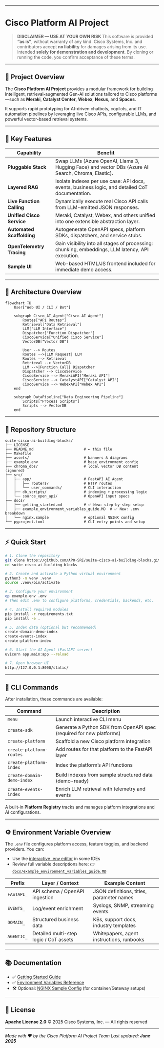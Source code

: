 
---

# Cisco Platform AI Project

> **DISCLAIMER — USE AT YOUR OWN RISK**
> This software is provided **“as is”**, without warranty of any kind.
> Cisco Systems, Inc. and contributors accept **no liability** for damages arising from its use.
> Intended **solely for demonstration and development**.
> By cloning or running the code, you confirm acceptance of these terms.

---

## 🚀 Project Overview

The **Cisco Platform AI Project** provides a modular framework for building intelligent, retrieval-augmented Gen-AI solutions tailored to Cisco platforms—such as **Meraki**, **Catalyst Center**, **Webex**, **Nexus**, and **Spaces**.

It supports rapid prototyping for AI-driven chatbots, copilots, and IT automation pipelines by leveraging live Cisco APIs, configurable LLMs, and powerful vector-based retrieval systems.

---

## 🔑 Key Features

| Capability                | Benefit                                                                                            |
| ------------------------- | -------------------------------------------------------------------------------------------------- |
| **Pluggable Stack**       | Swap LLMs (Azure OpenAI, Llama 3, Hugging Face) and vector DBs (Azure AI Search, Chroma, Elastic). |
| **Layered RAG**           | Isolate indexes per use case: API docs, events, business logic, and detailed CoT documentation.    |
| **Live Function Calling** | Dynamically execute real Cisco API calls from LLM-emitted JSON responses.                          |
| **Unified Cisco Service** | Meraki, Catalyst, Webex, and others unified into one extensible abstraction layer.                 |
| **Automated Scaffolding** | Autogenerate OpenAPI specs, platform SDKs, dispatchers, and service stubs.                         |
| **OpenTelemetry Tracing** | Gain visibility into all stages of processing: chunking, embeddings, LLM latency, API execution.   |
| **Sample UI**             | Web-based HTML/JS frontend included for immediate demo access.                                     |

---

## 🧠 Architecture Overview

```mermaid
flowchart TD
    User["Web UI / CLI / Bot"]

    subgraph Cisco_AI_Agent["Cisco AI Agent"]
        Routes["API Routes"]
        Retrieval["Data Retrieval"]
        LLM["LLM Interface"]
        Dispatcher["Function Dispatcher"]
        CiscoService["Unified Cisco Service"]
        VectorDB["Vector DB"]

        User --> Routes
        Routes -->|LLM Request| LLM
        Routes --> Retrieval
        Retrieval --> VectorDB
        LLM -->|Function Call| Dispatcher
        Dispatcher --> CiscoService
        CiscoService --> MerakiAPI["Meraki API"]
        CiscoService --> CatalystAPI["Catalyst API"]
        CiscoService --> WebexAPI["Webex API"]
    end

    subgraph DataPipeline["Data Engineering Pipeline"]
        Scripts["Process Scripts"]
        Scripts --> VectorDB
    end
```

---

## 📁 Repository Structure

```
suite-cisco-ai-building-blocks/
├── LICENSE
├── README.md                       # ← this file
├── Makefile
├── assets/                         # banners & diagrams
├── example.env                     # base environment config
├── chroma_dbs/                     # local vector DB content (ignored)
├── src/
│   ├── app/                        # FastAPI AI Agent
│   │   ├── routers/                # HTTP routes
│   │   └── user_commands/          # CLI interaction
│   ├── db_scripts/                 # indexing + processing logic
│   └── source_open_api/            # OpenAPI input specs
├── docs/
│   ├── getting_started.md          # ✅ New: step-by-step setup
│   ├── example_environment_variables_guide.MD  # ✅ New: .env breakdown
│   └── nginx.sample                # optional NGINX config
└── pyproject.toml                  # CLI entry points and setup
```

---

## ⚡ Quick Start

```bash
# 1. Clone the repository
git clone https://github.com/APO-SRE/suite-cisco-ai-building-blocks.git
cd suite-cisco-ai-building-blocks

# 2. Create and activate a Python virtual environment
python3 -m venv .venv
source .venv/bin/activate

# 3. Configure your environment
cp example.env .env
# Then edit .env to configure platforms, credentials, backends, etc.

# 4. Install required modules
pip install -r requirements.txt
pip install -e .

# 5. Index data (optional but recommended)
create-domain-demo-index
create-events-index
create-platform-index

# 6. Start the AI Agent (FastAPI server)
uvicorn app.main:app --reload

# 7. Open browser UI
http://127.0.0.1:8000/static/
```

---

## 🧪 CLI Commands

After installation, these commands are available:

| Command                    | Description                                                          |
| -------------------------- | -------------------------------------------------------------------- |
| `menu`                     | Launch interactive CLI menu                                          |
| `create-sdk`               | Generate a Python SDK from OpenAPI spec (required for new platforms) |
| `create-platform`          | Scaffold a new Cisco platform integration                            |
| `create-platform-routes`   | Add routes for that platform to the FastAPI layer                    |
| `create-platform-index`    | Index the platform’s API functions                                   |
| `create-domain-demo-index` | Build indexes from sample structured data (demo-ready)               |
| `create-events-index`      | Enrich LLM retrieval with telemetry and events                       |

A built-in **Platform Registry** tracks and manages platform integrations and AI configurations.

---

## ⚙ Environment Variable Overview

The `.env` file configures platform access, feature toggles, and backend providers. You can:

* Use the [interactive .env editor](https://code.visualstudio.com/docs/editor/userdefinedsnippets#_env) in some IDEs
* Review full variable descriptions here:
  👉 [`docs/example_environment_variables_guide.MD`](docs/example_environment_variables_guide.MD)

| Prefix     | Layer / Context                        | Example Content                           |
| ---------- | -------------------------------------- | ----------------------------------------- |
| `FASTAPI_` | API schema / OpenAPI ingestion         | JSON definitions, titles, parameter names |
| `EVENTS_`  | Log/event enrichment                   | Syslogs, SNMP, streaming events           |
| `DOMAIN_`  | Structured business data               | KBs, support docs, industry templates     |
| `AGENTIC_` | Detailed multi-step logic / CoT assets | Whitepapers, agent instructions, runbooks |

---

## 📚 Documentation

* ✅ [Getting Started Guide](docs/getting_started.md)
* ✅ [Environment Variables Reference](docs/example_environment_variables_guide.MD)
* 🛠️  Optional: [NGINX Sample Config](docs/nginx.sample) (for container/Gateway setups)

---

## 📜 License

**Apache License 2.0**
© 2025 Cisco Systems, Inc. — All rights reserved

---

*Made with ❤️ by the Cisco Platform AI Project Team*
*Last updated: **June 2025***
 